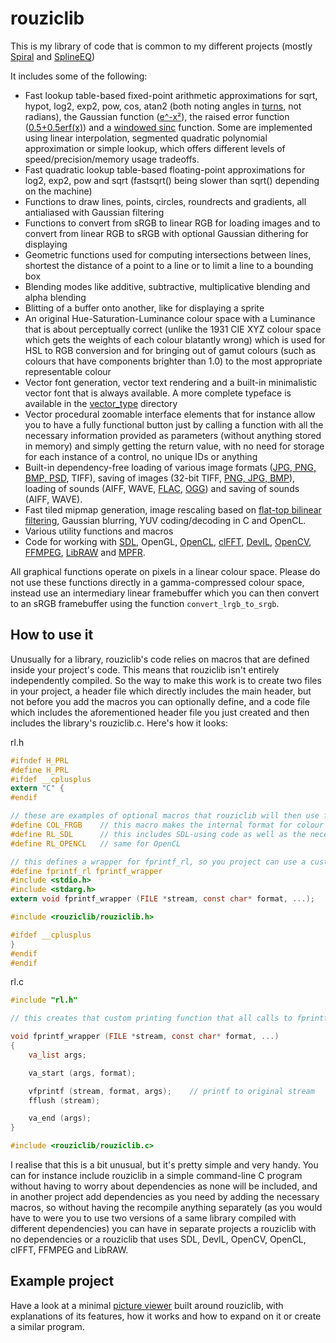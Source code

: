 rouziclib
=========

This is my library of code that is common to my different projects (mostly [Spiral](http://photosounder.com/spiral/) and [SplineEQ](http://photosounder.com/splineeq/))

It includes some of the following:
- Fast lookup table-based fixed-point arithmetic approximations for sqrt, hypot, log2, exp2, pow, cos, atan2 (both noting angles in [turns](http://en.wikipedia.org/wiki/Turn_(geometry)), not radians), the Gaussian function ([e^-x²](http://www.wolframalpha.com/input/?i=e%5E-x%C2%B2)), the raised error function ([0.5+0.5erf(x)](http://www.wolframalpha.com/input/?i=0.5%2B0.5erf(x))) and a [windowed sinc](http://www.wolframalpha.com/input/?i=plot+sin%28pi*x%29%2F%28pi*x%29+*+%280.42+-+0.5*cos%282.*pi*%28x*0.25%2B0.5%29%29+%2B+0.08*cos%284.*pi*%28x*0.25%2B0.5%29%29%29%2C+x%3D-2+to+2) function. Some are implemented using linear interpolation, segmented quadratic polynomial approximation or simple lookup, which offers different levels of speed/precision/memory usage tradeoffs.
- Fast quadratic lookup table-based floating-point approximations for log2, exp2, pow and sqrt (fastsqrt() being slower than sqrt() depending on the machine)
- Functions to draw lines, points, circles, roundrects and gradients, all antialiased with Gaussian filtering
- Functions to convert from sRGB to linear RGB for loading images and to convert from linear RGB to sRGB with optional Gaussian dithering for displaying
- Geometric functions used for computing intersections between lines, shortest the distance of a point to a line or to limit a line to a bounding box
- Blending modes like additive, subtractive, multiplicative blending and alpha blending
- Blitting of a buffer onto another, like for displaying a sprite
- An original Hue-Saturation-Luminance colour space with a Luminance that is about perceptually correct (unlike the 1931 CIE XYZ colour space which gets the weights of each colour blatantly wrong) which is used for HSL to RGB conversion and for bringing out of gamut colours (such as colours that have components brighter than 1.0) to the most appropriate representable colour
- Vector font generation, vector text rendering and a built-in minimalistic vector font that is always available. A more complete typeface is available in the [vector_type](https://github.com/Photosounder/rouziclib/tree/master/vector_type) directory
- Vector procedural zoomable interface elements that for instance allow you to have a fully functional button just by calling a function with all the necessary information provided as parameters (without anything stored in memory) and simply getting the return value, with no need for storage for each instance of a control, no unique IDs or anything
- Built-in dependency-free loading of various image formats ([JPG, PNG, BMP, PSD](https://github.com/nothings/stb/blob/master/stb_image.h), TIFF), saving of images (32-bit TIFF, [PNG, JPG, BMP](https://github.com/nothings/stb/blob/master/stb_image_write.h)), loading of sounds (AIFF, WAVE, [FLAC](https://github.com/mackron/dr_libs/blob/master/dr_flac.h), [OGG](https://github.com/nothings/stb/blob/master/stb_vorbis.c)) and saving of sounds (AIFF, WAVE).
- Fast tiled mipmap generation, image rescaling based on [flat-top bilinear filtering](https://photosounder.com/michel_rouzic/#flattop), Gaussian blurring, YUV coding/decoding in C and OpenCL.
- Various utility functions and macros
- Code for working with [SDL](https://www.libsdl.org/), OpenGL, [OpenCL](https://www.khronos.org/opencl/), [clFFT](https://github.com/clMathLibraries/clFFT), [DevIL](http://openil.sourceforge.net/), [OpenCV](http://opencv.org/), [FFMPEG](https://www.ffmpeg.org/), [LibRAW](https://www.libraw.org/) and [MPFR](http://www.mpfr.org/).

All graphical functions operate on pixels in a linear colour space. Please do not use these functions directly in a gamma-compressed colour space, instead use an intermediary linear framebuffer which you can then convert to an sRGB framebuffer using the function `convert_lrgb_to_srgb`.

How to use it
-------------

Unusually for a library, rouziclib's code relies on macros that are defined inside your project's code. This means that rouziclib isn't entirely independently compiled. So the way to make this work is to create two files in your project, a header file which directly includes the main header, but not before you add the macros you can optionally define, and a code file which includes the aforementioned header file you just created and then includes the library's rouziclib.c. Here's how it looks:

rl.h
```C
#ifndef H_PRL
#define H_PRL
#ifdef __cplusplus
extern "C" {
#endif

// these are examples of optional macros that rouziclib will then use for your project
#define COL_FRGB	// this macro makes the internal format for colour be floating-point instead of fixed-point
#define RL_SDL		// this includes SDL-using code as well as the necessary SDL files
#define RL_OPENCL	// same for OpenCL

// this defines a wrapper for fprintf_rl, so you project can use a custom fprintf-type function that can for instance output to a file
#define fprintf_rl fprintf_wrapper
#include <stdio.h>
#include <stdarg.h>
extern void fprintf_wrapper (FILE *stream, const char* format, ...);

#include <rouziclib/rouziclib.h>

#ifdef __cplusplus
}
#endif
#endif
```

rl.c
```C
#include "rl.h"

// this creates that custom printing function that all calls to fprintf_rl in rouziclib will use

void fprintf_wrapper (FILE *stream, const char* format, ...)
{
	va_list args;

	va_start (args, format);

	vfprintf (stream, format, args);	// printf to original stream
	fflush (stream);

	va_end (args);
}

#include <rouziclib/rouziclib.c>
```

I realise that this is a bit unusual, but it's pretty simple and very handy. You can for instance include rouziclib in a simple command-line C program without having to worry about dependencies as none will be included, and in another project add dependencies as you need by adding the necessary macros, so without having the recompile anything separately (as you would have to were you to use two versions of a same library compiled with different dependencies) you can have in separate projects a rouziclib with no dependencies or a rouziclib that uses SDL, DevIL, OpenCV, OpenCL, clFFT, FFMPEG and LibRAW.

## Example project
Have a look at a minimal [picture viewer](https://github.com/Photosounder/rouziclib-picture-viewer) built around rouziclib, with explanations of its features, how it works and how to expand on it or create a similar program.
